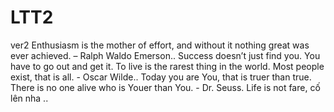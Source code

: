 # LTT2
ver2
Enthusiasm is the mother of effort, and without it nothing great was ever achieved. – Ralph Waldo Emerson..
Success doesn’t just find you. You have to go out and get it.
To live is the rarest thing in the world. Most people exist, that is all. - Oscar Wilde..
Today you are You, that is truer than true. There is no one alive who is Youer than You. - Dr. Seuss.
Life is not fare, cố lên nha ..
